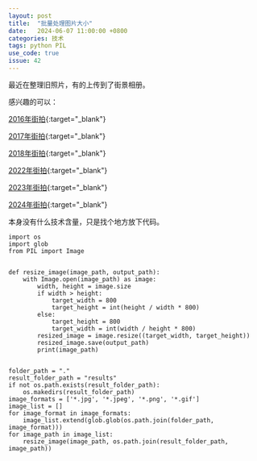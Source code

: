 ```yaml
---
layout: post
title:  "批量处理图片大小"
date:   2024-06-07 11:00:00 +0800
categories: 技术
tags: python PIL
use_code: true
issue: 42
---
```

最近在整理旧照片，有的上传到了街景相册。

感兴趣的可以：

[2016年街拍](/photos/#street_view_2016){:target="_blank"}

[2017年街拍](/photos/#street_view_2017){:target="_blank"}

[2018年街拍](/photos/#street_view_2018){:target="_blank"}

[2022年街拍](/photos/#street_view_2022){:target="_blank"}

[2023年街拍](/photos/#street_view_2023){:target="_blank"}

[2024年街拍](/photos/#street_view_2024){:target="_blank"}

本身没有什么技术含量，只是找个地方放下代码。

<!--more-->

    import os
    import glob
    from PIL import Image
    
    
    def resize_image(image_path, output_path):
        with Image.open(image_path) as image:
            width, height = image.size
            if width > height:
                target_width = 800
                target_height = int(height / width * 800)
            else:
                target_height = 800
                target_width = int(width / height * 800)
            resized_image = image.resize((target_width, target_height))
            resized_image.save(output_path)
            print(image_path)
    
    
    folder_path = "."
    result_folder_path = "results"
    if not os.path.exists(result_folder_path):
        os.makedirs(result_folder_path)
    image_formats = ['*.jpg', '*.jpeg', '*.png', '*.gif']
    image_list = []
    for image_format in image_formats:
        image_list.extend(glob.glob(os.path.join(folder_path, image_format)))
    for image_path in image_list:
        resize_image(image_path, os.path.join(result_folder_path, image_path))
